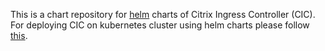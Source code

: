 
This is a chart repository for [helm](https://helm.sh) charts of Citrix Ingress Controller (CIC). For deploying CIC on kubernetes cluster using helm charts please follow [this](https://github.com/citrix/citrix-k8s-ingress-controller/tree/master/charts).
